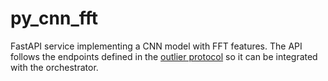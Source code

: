 # py_cnn_fft
FastAPI service implementing a CNN model with FFT features.  The API follows
the endpoints defined in the [outlier protocol](../outlier_protocol) so it can
be integrated with the orchestrator.
